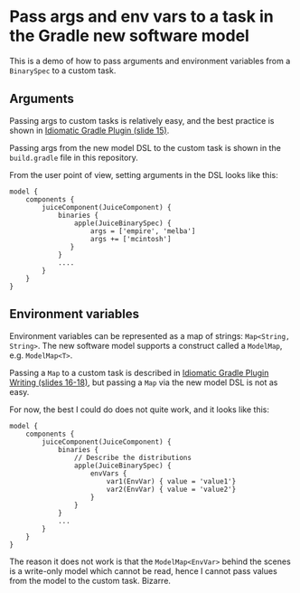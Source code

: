 # Pass args and env vars to a task in the Gradle new software model


This is a demo of how to pass arguments and environment variables from a
`BinarySpec` to a custom task.

## Arguments

Passing args to custom tasks is relatively easy, and the
best practice is shown in [Idiomatic Gradle Plugin (slide
15)](http://www.slideshare.net/ysb33r/idiomatic-ggradle-plugin-writing).

Passing args from the new model DSL to the custom task is shown in the 
`build.gradle` file in this repository.

From the user point of view, setting arguments in the DSL looks like this:

```
model {
    components {
        juiceComponent(JuiceComponent) {
            binaries {
                apple(JuiceBinarySpec) {
                    args = ['empire', 'melba']
                    args += ['mcintosh']
               }
            }
            ....
        }
    }
}
```

## Environment variables

Environment variables can be represented as a map of strings: `Map<String, String>`.
The new software model supports a construct called a `ModelMap`, e.g. `ModelMap<T>`.

Passing a `Map` to a custom task is described
in [Idiomatic Gradle Plugin Writing (slides
16-18)](http://www.slideshare.net/ysb33r/idiomatic-ggradle-plugin-writing),
but passing a `Map` via the new model DSL is not as easy.


For now, the best I could do does not quite work, and it looks like this:

```
model {
    components {
        juiceComponent(JuiceComponent) {
            binaries {
                // Describe the distributions
                apple(JuiceBinarySpec) {
                    envVars {
                        var1(EnvVar) { value = 'value1'}
                        var2(EnvVar) { value = 'value2'}
                    }
                }
            }
            ...
        }
    }
}
```

The reason it does not work is that the `ModelMap<EnvVar>` behind the scenes
is a write-only model which cannot be read, hence I cannot pass values
from the model to the custom task. Bizarre.
